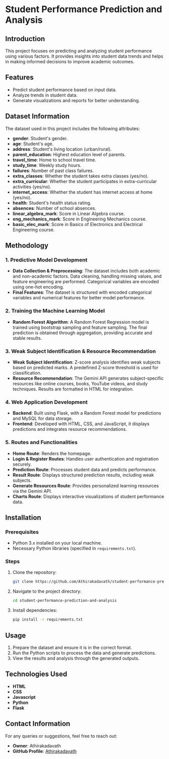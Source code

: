 # Student Performance Prediction and Analysis

## Introduction
This project focuses on predicting and analyzing student performance using various factors. It provides insights into student data trends and helps in making informed decisions to improve academic outcomes.

## Features
- Predict student performance based on input data.
- Analyze trends in student data.
- Generate visualizations and reports for better understanding.

## Dataset Information
The dataset used in this project includes the following attributes:

- **gender**: Student's gender.
- **age**: Student's age.
- **address**: Student's living location (urban/rural).
- **parent_education**: Highest education level of parents.
- **travel_time**: Home to school travel time.
- **study_time**: Weekly study hours.
- **failures**: Number of past class failures.
- **extra_classes**: Whether the student takes extra classes (yes/no).
- **extra_curricular**: Whether the student participates in extra-curricular activities (yes/no).
- **internet_access**: Whether the student has internet access at home (yes/no).
- **health**: Student's health status rating.
- **absences**: Number of school absences.
- **linear_algebra_mark**: Score in Linear Algebra course.
- **eng_mechanics_mark**: Score in Engineering Mechanics course.
- **basic_elec_mark**: Score in Basics of Electronics and Electrical Engineering course.

## Methodology

### 1. Predictive Model Development
- **Data Collection & Preprocessing**: The dataset includes both academic and non-academic factors. Data cleaning, handling missing values, and feature engineering are performed. Categorical variables are encoded using one-hot encoding.
- **Final Features**: The dataset is structured with encoded categorical variables and numerical features for better model performance.

### 2. Training the Machine Learning Model
- **Random Forest Algorithm**: A Random Forest Regression model is trained using bootstrap sampling and feature sampling. The final prediction is obtained through aggregation, providing accurate and stable results.

### 3. Weak Subject Identification & Resource Recommendation
- **Weak Subject Identification**: Z-score analysis identifies weak subjects based on predicted marks. A predefined Z-score threshold is used for classification.
- **Resource Recommendation**: The Gemini API generates subject-specific resources like online courses, books, YouTube videos, and study techniques. Results are formatted in HTML for integration.

### 4. Web Application Development
- **Backend**: Built using Flask, with a Random Forest model for predictions and MySQL for data storage.
- **Frontend**: Developed with HTML, CSS, and JavaScript, it displays predictions and integrates resource recommendations.

### 5. Routes and Functionalities
- **Home Route**: Renders the homepage.
- **Login & Register Routes**: Handles user authentication and registration securely.
- **Prediction Route**: Processes student data and predicts performance.
- **Result Route**: Displays structured prediction results, including weak subjects.
- **Generate Resources Route**: Provides personalized learning resources via the Gemini API.
- **Charts Route**: Displays interactive visualizations of student performance data.

## Installation

### Prerequisites
- Python 3.x installed on your local machine.
- Necessary Python libraries (specified in `requirements.txt`).

### Steps
1. Clone the repository:
   ```bash
   git clone https://github.com/Athirakadavath/student-performance-prediction-and-analysis.git
   ```
2. Navigate to the project directory:
   ```bash
   cd student-performance-prediction-and-analysis
   ```
3. Install dependencies:
   ```bash
   pip install -r requirements.txt
   ```

## Usage
1. Prepare the dataset and ensure it is in the correct format.
2. Run the Python scripts to process the data and generate predictions.
3. View the results and analysis through the generated outputs.

## Technologies Used
- **HTML**
- **CSS**
- **Javascript**
- **Python**
- **Flask** 

## Contact Information
For any queries or suggestions, feel free to reach out:
- **Owner**: Athirakadavath
- **GitHub Profile**: [Athirakadavath](https://github.com/Athirakadavath)
